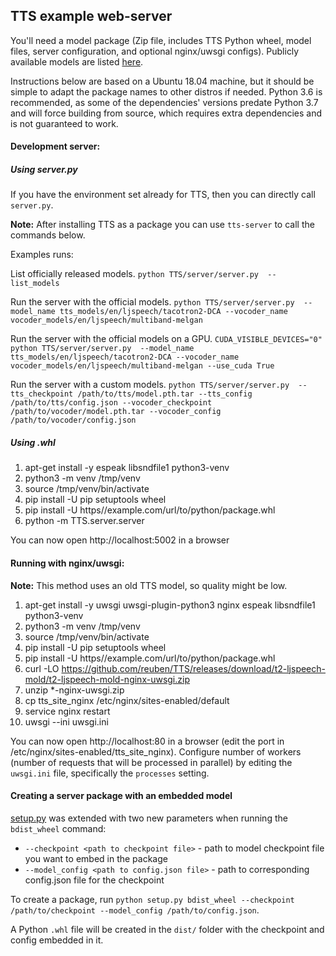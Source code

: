 ## TTS example web-server

You'll need a model package (Zip file, includes TTS Python wheel, model files, server configuration, and optional nginx/uwsgi configs). Publicly available models are listed [here](https://github.com/mozilla/TTS/wiki/Released-Models#simple-packaging---self-contained-package-that-runs-an-http-api-for-a-pre-trained-tts-model).

Instructions below are based on a Ubuntu 18.04 machine, but it should be simple to adapt the package names to other distros if needed. Python 3.6 is recommended, as some of the dependencies' versions predate Python 3.7 and will force building from source, which requires extra dependencies and is not guaranteed to work.

#### Development server:

##### Using server.py
If you have the environment set already for TTS, then you can directly call ```server.py```.

**Note:** After installing TTS as a package you can use ```tts-server``` to call the commands below.

Examples runs:

List officially released models.
```python TTS/server/server.py  --list_models ```

Run the server with the official models.
```python TTS/server/server.py  --model_name tts_models/en/ljspeech/tacotron2-DCA --vocoder_name vocoder_models/en/ljspeech/multiband-melgan```

Run the server with the official models on a GPU.
```CUDA_VISIBLE_DEVICES="0" python TTS/server/server.py  --model_name tts_models/en/ljspeech/tacotron2-DCA --vocoder_name vocoder_models/en/ljspeech/multiband-melgan --use_cuda True```

Run the server with a custom models.
```python TTS/server/server.py  --tts_checkpoint /path/to/tts/model.pth.tar --tts_config /path/to/tts/config.json --vocoder_checkpoint /path/to/vocoder/model.pth.tar --vocoder_config /path/to/vocoder/config.json```

##### Using .whl
1. apt-get install -y espeak libsndfile1 python3-venv
2. python3 -m venv /tmp/venv
3. source /tmp/venv/bin/activate
4. pip install -U pip setuptools wheel
5. pip install -U https//example.com/url/to/python/package.whl
6. python -m TTS.server.server

You can now open http://localhost:5002 in a browser

#### Running with nginx/uwsgi:

**Note:** This method uses an old TTS model, so quality might be low.

1. apt-get install -y uwsgi uwsgi-plugin-python3 nginx espeak libsndfile1 python3-venv
2. python3 -m venv /tmp/venv
3. source /tmp/venv/bin/activate
4. pip install -U pip setuptools wheel
5. pip install -U https//example.com/url/to/python/package.whl
6. curl -LO https://github.com/reuben/TTS/releases/download/t2-ljspeech-mold/t2-ljspeech-mold-nginx-uwsgi.zip
7. unzip *-nginx-uwsgi.zip
8. cp tts_site_nginx /etc/nginx/sites-enabled/default
9. service nginx restart
10. uwsgi --ini uwsgi.ini

You can now open http://localhost:80 in a browser (edit the port in /etc/nginx/sites-enabled/tts_site_nginx).
Configure number of workers (number of requests that will be processed in parallel) by editing the `uwsgi.ini` file, specifically the `processes` setting.

#### Creating a server package with an embedded model

[setup.py](../setup.py) was extended with two new parameters when running the `bdist_wheel` command:

- `--checkpoint <path to checkpoint file>` - path to model checkpoint file you want to embed in the package
- `--model_config <path to config.json file>` - path to corresponding config.json file for the checkpoint

To create a package, run `python setup.py bdist_wheel --checkpoint /path/to/checkpoint --model_config /path/to/config.json`.

A Python `.whl` file will be created in the `dist/` folder with the checkpoint and config embedded in it.
